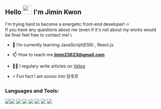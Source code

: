 ## Hello <img width="30" src="https://raw.githubusercontent.com/aemmadi/aemmadi/master/wave.gif"> I'm Jimin Kwon


I'm trying hard to become a energetic front-end developer! 🔥<br>
If you have any questions about me (even if it's not about my works would be fine) feel free to contact me! 📞
<br>
- 🌱 I’m currently learning JavaScript(ES6) , React.js

- 📫 How to reach me **jimin23623@gmail.com**

- ✍🏼 I regulary write articles on [Velog](https://velog.io/@ooo3289)

- ⚡ Fun fact I am soooo into 탕후루

<h3 align="left">Languages and Tools:</h3>
<div align="left">
  <img src="https://img.shields.io/badge/html5-E34F26?style=for-the-badge&logo=html5&logoColor=white"><img src="https://img.shields.io/badge/css-1572B6?style=for-the-badge&logo=css3&logoColor=white">
  <img src="https://img.shields.io/badge/javascript-F7DF1E?style=for-the-badge&logo=javascript&logoColor=black">
  <img src="https://img.shields.io/badge/react-61DAFB?style=for-the-badge&logo=react&logoColor=black">
  <img src="https://img.shields.io/badge/vue.js-4FC08D?style=for-the-badge&logo=vue.js&logoColor=white">
  <img src="https://img.shields.io/badge/github-181717?style=for-the-badge&logo=github&logoColor=white">
  <img src="https://img.shields.io/badge/git-F05032?style=for-the-badge&logo=git&logoColor=white">
  <img src="https://img.shields.io/badge/fontawesome-339AF0?style=for-the-badge&logo=fontawesome&logoColor=white">
</div>
